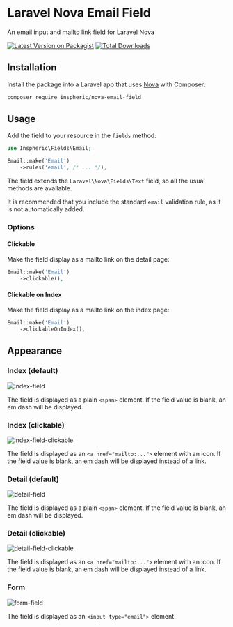 # Laravel Nova Email Field
An email input and mailto link field for Laravel Nova

[![Latest Version on Packagist](https://img.shields.io/packagist/v/inspheric/nova-email-field.svg?style=flat-square)](https://packagist.org/packages/inspheric/nova-email-field)
[![Total Downloads](https://img.shields.io/packagist/dt/inspheric/nova-email-field.svg?style=flat-square)](https://packagist.org/packages/inspheric/nova-email-field)

## Installation

Install the package into a Laravel app that uses [Nova](https://nova.laravel.com) with Composer:

```bash
composer require inspheric/nova-email-field
```

## Usage

Add the field to your resource in the ```fields``` method:
```php
use Inspheric\Fields\Email;

Email::make('Email')
    ->rules('email', /* ... */),
```

The field extends the `Laravel\Nova\Fields\Text` field, so all the usual methods are available.

It is recommended that you include the standard `email` validation rule, as it is not automatically added.

### Options
#### Clickable
Make the field display as a mailto link on the detail page:

```php
Email::make('Email')
    ->clickable(),
```

#### Clickable on Index
Make the field display as a mailto link on the index page:

```php
Email::make('Email')
    ->clickableOnIndex(),
```

## Appearance
### Index (default)
![index-field](https://raw.githubusercontent.com/inspheric/nova-email-field/master/docs/index-field.png)

The field is displayed as a plain `<span>` element. If the field value is blank, an em dash will be displayed.

### Index (clickable)
![index-field-clickable](https://raw.githubusercontent.com/inspheric/nova-email-field/master/docs/index-field-clickable.png)

The field is displayed as an `<a href="mailto:...">` element with an icon. If the field value is blank, an em dash will be displayed instead of a link.

### Detail (default)
![detail-field](https://raw.githubusercontent.com/inspheric/nova-email-field/master/docs/detail-field-plain.png)

The field is displayed as a plain `<span>` element. If the field value is blank, an em dash will be displayed.

### Detail (clickable)
![detail-field-clickable](https://raw.githubusercontent.com/inspheric/nova-email-field/master/docs/detail-field-clickable.png)

The field is displayed as an `<a href="mailto:...">` element with an icon. If the field value is blank, an em dash will be displayed instead of a link.

### Form
![form-field](https://raw.githubusercontent.com/inspheric/nova-email-field/master/docs/form-field.png)

The field is displayed as an `<input type="email">` element.
